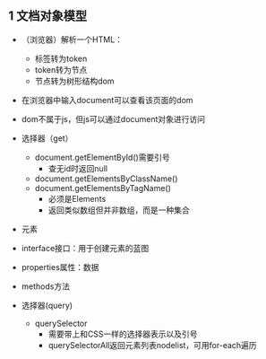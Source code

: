 ## 1 文档对象模型

- （浏览器）解析一个HTML：
  - 标签转为token
  - token转为节点
  - 节点转为树形结构dom
- 在浏览器中输入document可以查看该页面的dom
- dom不属于js，但js可以通过document对象进行访问
- 选择器（get）

  - document.getElementById()需要引号
    - 查无id时返回null
  - document.getElementsByClassName()
  - document.getElementsByTagName()
    - 必须是Elements
    - 返回类似数组但并非数组，而是一种集合
-   元素

  - interface接口：用于创建元素的蓝图
  - properties属性：数据
  - methods方法
- 选择器(query)
  - querySelector
    - 需要带上和CSS一样的选择器表示以及引号
    - querySelectorAll返回元素列表nodelist，可用for-each遍历

